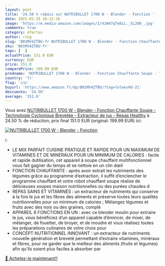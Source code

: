 ```yaml
---
layout: post
title: '24.50 % rabais sur NUTRIBULLET 1700 W - Blender - Fonction '
date: 2021-01-25 16:12:16
image: 'https://m.media-amazon.com/images/I/41W47qTe6LL._SL200_.jpg'
comments: true
category: ofertas
author: ring
slug: 'B01MV4ZTBU-fr NUTRIBULLET 1700 W - Blender - Fonction Chauffante Soupe -...'
sku: 'B01MV4ZTBU-fr'
tags: [  ]
actualPrice: 151.0 EUR
currency: EUR
price: 151.0
comparePrice: 199.99 EUR
prodname: 'NUTRIBULLET 1700 W - Blender - Fonction Chauffante Soupe - Technologie Cyclonique Brevetée - Extracteur de jus - Repas Healthy'
country: 'fr'
flag: '🇫🇷'
buyurl: 'https://www.amazon.fr/dp/B01MV4ZTBU/?tag=tolees0d-21'
descuento: '24.50'
average: '151.0'
---
```


Vous avez [NUTRIBULLET 1700 W - Blender - Fonction Chauffante Soupe - Technologie Cyclonique Brevetée - Extracteur de jus - Repas Healthy](https://www.amazon.fr/dp/B01MV4ZTBU/?tag=tolees0d-21)  à  24.50 % de réduction, prix final  151.0 EUR (original: 199.99 EUR) ici:

[![NUTRIBULLET 1700 W - Blender - Fonction ](https://m.media-amazon.com/images/I/41W47qTe6LL._SL200_.jpg)](https://www.amazon.fr/dp/B01MV4ZTBU/?tag=tolees0d-21)

ℹ️:

- LE MIX PARFAIT CUISINE PRATIQUE ET RAPIDE POUR UN MAXIMUM DE VITAMINES ET DE MINERAUX POUR UN MINIMUM DE CALORIES : facile et rapide dutilisation, cet appareil à soupe chauffant multifonctionnel vous fait gagner du temps et se nettoie en un clin dœil
- FONCTION CHAUFFANTE : après avoir extrait les nutriments des légumes grâce au programme d’extraction, il suffit d’enclencher le programme chauffant et votre robot chauffant soupe réalise de délicieuses soupes maison nutritionnelles ou des purées chaudes d
- REPAS SAINS ET VITAMINÉS : un extracteur de nutriments qui conserve à la fois le jus et les fibres des aliments et préserve toutes leurs qualités nutritionnelles pour un minimum de calories ; Mélangez légumes et fruits avec des noix ou des graines, complé
- APPAREIL 6 FONCTIONS EN UN : avec ce blender moulin pour extraire le jus, vous bénéficiez d’un appareil capable d’émincer, de mixer, de mélanger, de fouetter, de broyer, et de moudre et vous réalisez toutes les préparations culinaires de votre choix pour
- CONCEPT NUTRITIONNEL INNOVANT : un extracteur de nutriments nouvelle génération et breveté permettant d’extraire vitamines, minéraux et fibres, pour ne garder que le meilleur des aliments (fruits et légumes) afin qu’ils soient plus faciles à absorber par

[🛒 Achetez-le maintenant!!](https://www.amazon.fr/dp/B01MV4ZTBU/?tag=tolees0d-21)

